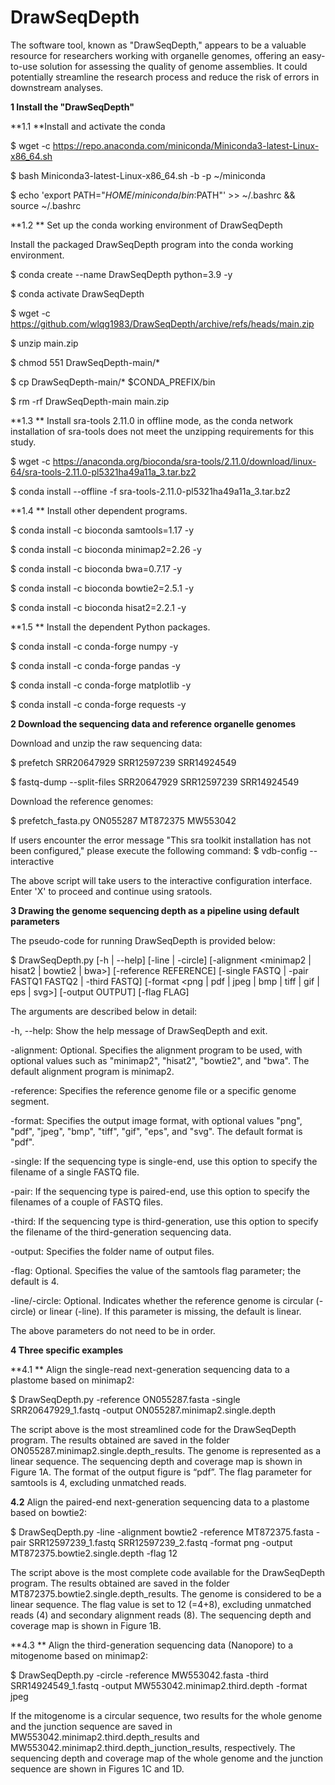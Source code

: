 # DrawSeqDepth
The software tool, known as "DrawSeqDepth," appears to be a valuable resource for researchers working with organelle genomes, offering an easy-to-use solution for assessing the quality of genome assemblies. It could potentially streamline the research process and reduce the risk of errors in downstream analyses.

**1 Install the "DrawSeqDepth"**

**1.1 **Install and activate the conda

$ wget -c https://repo.anaconda.com/miniconda/Miniconda3-latest-Linux-x86_64.sh

$ bash Miniconda3-latest-Linux-x86_64.sh -b -p ~/miniconda 

$ echo 'export PATH="$HOME/miniconda/bin:$PATH"' >> ~/.bashrc && source ~/.bashrc

**1.2 ** Set up the conda working environment of DrawSeqDepth

Install the packaged DrawSeqDepth program into the conda working environment.

$ conda create --name DrawSeqDepth python=3.9 -y

$ conda activate DrawSeqDepth

$ wget -c https://github.com/wlqg1983/DrawSeqDepth/archive/refs/heads/main.zip

$ unzip main.zip 

$ chmod 551 DrawSeqDepth-main/* 

$ cp DrawSeqDepth-main/* $CONDA_PREFIX/bin 

$ rm -rf DrawSeqDepth-main main.zip

**1.3 ** Install sra-tools 2.11.0 in offline mode, as the conda network installation of sra-tools does not meet the unzipping requirements for this study.

$ wget -c https://anaconda.org/bioconda/sra-tools/2.11.0/download/linux-64/sra-tools-2.11.0-pl5321ha49a11a_3.tar.bz2 

$ conda install --offline -f sra-tools-2.11.0-pl5321ha49a11a_3.tar.bz2

**1.4 ** Install other dependent programs.

$ conda install -c bioconda samtools=1.17 -y

$ conda install -c bioconda minimap2=2.26 -y

$ conda install -c bioconda bwa=0.7.17 -y

$ conda install -c bioconda bowtie2=2.5.1 -y

$ conda install -c bioconda hisat2=2.2.1 -y

**1.5 ** Install the dependent Python packages.

$ conda install -c conda-forge numpy -y

$ conda install -c conda-forge pandas -y

$ conda install -c conda-forge matplotlib -y

$ conda install -c conda-forge requests -y


**2 Download the sequencing data and reference organelle genomes**

Download and unzip the raw sequencing data:

$ prefetch SRR20647929 SRR12597239 SRR14924549

$ fastq-dump --split-files SRR20647929 SRR12597239 SRR14924549

Download the reference genomes:

$ prefetch_fasta.py ON055287 MT872375 MW553042

If users encounter the error message "This sra toolkit installation has not been configured," please execute the following command: 
$ vdb-config --interactive

The above script will take users to the interactive configuration interface. Enter 'X' to proceed and continue using sratools.


**3 Drawing the genome sequencing depth as a pipeline using default parameters**

The pseudo-code for running DrawSeqDepth is provided below:

$ DrawSeqDepth.py [-h | --help] [-line | -circle] [-alignment <minimap2 | hisat2 | bowtie2 | bwa>] [-reference REFERENCE] [-single FASTQ | -pair FASTQ1 FASTQ2 | -third FASTQ] [-format <png | pdf | jpeg | bmp | tiff | gif | eps | svg>] [-output OUTPUT] [-flag FLAG]

The arguments are described below in detail:

-h, --help: Show the help message of DrawSeqDepth and exit.

-alignment: Optional. Specifies the alignment program to be used, with optional values such as "minimap2", "hisat2", "bowtie2", and "bwa". The default alignment program is minimap2.

-reference: Specifies the reference genome file or a specific genome segment.

-format: Specifies the output image format, with optional values "png", "pdf", "jpeg", "bmp", "tiff", "gif", "eps", and "svg". The default format is "pdf".

-single: If the sequencing type is single-end, use this option to specify the filename of a single FASTQ file.

-pair: If the sequencing type is paired-end, use this option to specify the filenames of a couple of FASTQ files.

-third: If the sequencing type is third-generation, use this option to specify the filename of the third-generation sequencing data.

-output: Specifies the folder name of output files.

-flag: Optional. Specifies the value of the samtools flag parameter; the default is 4.

-line/-circle: Optional. Indicates whether the reference genome is circular (-circle) or linear (-line). If this parameter is missing, the default is linear.

The above parameters do not need to be in order.


**4 Three specific examples**

**4.1 ** Align the single-read next-generation sequencing data to a plastome based on minimap2:

$ DrawSeqDepth.py -reference ON055287.fasta -single SRR20647929_1.fastq -output ON055287.minimap2.single.depth

The script above is the most streamlined code for the DrawSeqDepth program. The results obtained are saved in the folder ON055287.minimap2.single.depth_results. The genome is represented as a linear sequence. The sequencing depth and coverage map is shown in Figure 1A. The format of the output figure is “pdf”. The flag parameter for samtools is 4, excluding unmatched reads. 

**4.2** Align the paired-end next-generation sequencing data to a plastome based on bowtie2:

$ DrawSeqDepth.py -line -alignment bowtie2 -reference MT872375.fasta -pair SRR12597239_1.fastq SRR12597239_2.fastq -format png -output MT872375.bowtie2.single.depth -flag 12

The script above is the most complete code available for the DrawSeqDepth program. The results obtained are saved in the folder MT872375.bowtie2.single.depth_results. The genome is considered to be a linear sequence. The flag value is set to 12 (=4+8), excluding unmatched reads (4) and secondary alignment reads (8). The sequencing depth and coverage map is shown in Figure 1B. 

**4.3 ** Align the third-generation sequencing data (Nanopore) to a mitogenome based on minimap2:

$ DrawSeqDepth.py -circle -reference MW553042.fasta -third SRR14924549_1.fastq -output MW553042.minimap2.third.depth -format jpeg

If the mitogenome is a circular sequence, two results for the whole genome and the junction sequence are saved in MW553042.minimap2.third.depth_results and MW553042.minimap2.third.depth_junction_results, respectively. The sequencing depth and coverage map of the whole genome and the junction sequence are shown in Figures 1C and 1D. 


